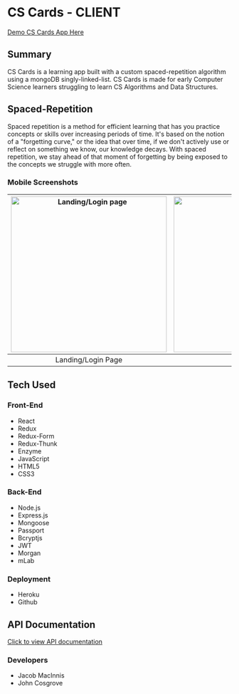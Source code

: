 # CS Cards - CLIENT

[Demo CS Cards App Here](https://client-cs-cards.herokuapp.com/)


## Summary
CS Cards is a learning app built with a custom spaced-repetition algorithm using a mongoDB singly-linked-list.  CS Cards is made for early Computer Science learners struggling to learn CS Algorithms and Data Structures.

## Spaced-Repetition
Spaced repetition is a method for efficient learning that has you practice concepts or skills over increasing periods of time. It's based on the notion of a "forgetting curve," or the idea that over time, if we don't actively use or reflect on something we know, our knowledge decays. With spaced repetition, we stay ahead of that moment of forgetting by being exposed to the concepts we struggle with more often.

### Mobile Screenshots

| <img alt="Landing/Login page" src="https://github.com/thinkful-ei23/Client-CS-Cards/blob/master/src/images/screenshots/mobile-landing.png?raw=true" width="350"> | <img alt="dashboard" src="https://github.com/thinkful-ei23/Client-CS-Cards/blob/master/src/images/screenshots/mobile-dashboard.png?raw=true" width="350"> | <img alt="quiz" src="https://github.com/thinkful-ei23/Client-CS-Cards/blob/master/src/images/screenshots/mobile-question.png?raw=true" width="350"> | 
|:---:|:---:|:---:|
| Landing/Login Page | Dashboard | First Question | 

## Tech Used

### Front-End
* React
* Redux
* Redux-Form
* Redux-Thunk
* Enzyme
* JavaScript
* HTML5
* CSS3

### Back-End
* Node.js
* Express.js
* Mongoose
* Passport
* Bcryptjs
* JWT
* Morgan
* mLab

### Deployment
* Heroku
* Github

## API Documentation
[Click to view API documentation](https://documenter.getpostman.com/view/4458639/RWgrxxhd)

### Developers
* Jacob MacInnis
* John Cosgrove